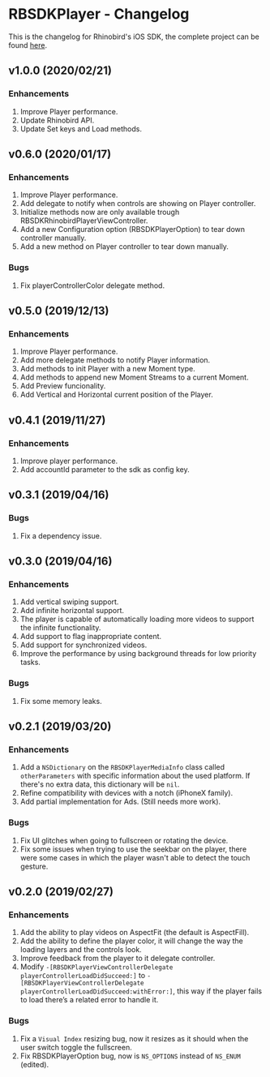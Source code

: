 # RBSDKPlayer - Changelog

This is the changelog for Rhinobird's iOS SDK, the complete project can be found [here](https://github.com/rhinobird/RBSDKPlayer-iOS/).

## v1.0.0 (2020/02/21)

### Enhancements

1. Improve Player performance.
2. Update Rhinobird API.
3. Update Set keys and Load methods.

## v0.6.0 (2020/01/17)

### Enhancements

1. Improve Player performance.
2. Add delegate to notify when controls are showing on Player controller.
3. Initialize methods now are only available trough RBSDKRhinobirdPlayerViewController.
4. Add a new Configuration option (RBSDKPlayerOption) to tear down controller manually.
5. Add a new method on Player controller to tear down manually.

### Bugs

1. Fix playerControllerColor delegate method.

## v0.5.0 (2019/12/13)

### Enhancements

1. Improve Player performance.
2. Add more delegate methods to notify Player information.
3. Add methods to init Player with a new Moment type.
4. Add methods to append new Moment Streams to a current Moment.
5. Add Preview funcionality.
6. Add Vertical and Horizontal current position of the Player.

## v0.4.1 (2019/11/27)

### Enhancements

1. Improve player performance.
2. Add accountId parameter to the sdk as config key.

## v0.3.1 (2019/04/16)

### Bugs

1. Fix a dependency issue.

## v0.3.0 (2019/04/16)

### Enhancements

1. Add vertical swiping support.
2. Add infinite horizontal support.
3. The player is capable of automatically loading more videos to support the infinite functionality.
4. Add support to flag inappropriate content.
5. Add support for synchronized videos.
6. Improve the performance by using background threads for low priority tasks.

### Bugs

1. Fix some memory leaks.

## v0.2.1 (2019/03/20)

### Enhancements

1. Add a `NSDictionary` on the `RBSDKPlayerMediaInfo` class called `otherParameters` with specific information about the used platform. If there's no extra data, this dictionary will be `nil`.
2. Refine compatibility with devices with a notch (iPhoneX family).
3. Add partial implementation for Ads. (Still needs more work).

### Bugs

1. Fix UI glitches when going to fullscreen or rotating the device.
2. Fix some issues when trying to use the seekbar on the player, there were some cases in which the player wasn't able to detect the touch gesture.

## v0.2.0 (2019/02/27)

### Enhancements

1. Add the ability to play videos on AspectFit (the default is AspectFill).
2. Add the ability to define the player color, it will change the way the loading layers and the controls look.
3. Improve feedback from the player to it delegate controller.
4. Modify `-[RBSDKPlayerViewControllerDelegate playerControllerLoadDidSucceed:]` to `-[RBSDKPlayerViewControllerDelegate playerControllerLoadDidSucceed:withError:]`, this way if the player fails to load there’s a related error to handle it.

### Bugs

1. Fix a `Visual Index` resizing bug, now it resizes as it should when the user switch toggle the fullscreen.
2. Fix RBSDKPlayerOption bug, now is `NS_OPTIONS` instead of `NS_ENUM` (edited).
